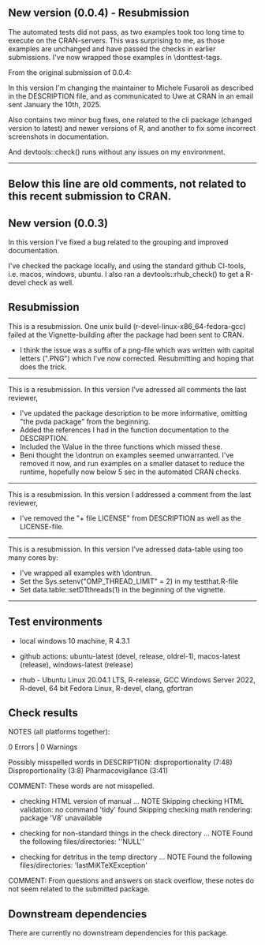 ## New version (0.0.4) - Resubmission

The automated tests did not pass, as two examples took too long time to execute
on the CRAN-servers.  This was surprising to me, as those examples are unchanged 
and have passed the checks in earlier submissions. I've now wrapped those 
examples in \donttest-tags.

From the original submission of 0.0.4:

In this version I'm changing the maintainer to Michele Fusaroli as described in the DESCRIPTION file, and as communicated to Uwe at CRAN
in an email sent January the 10th, 2025.

Also contains two minor bug fixes, one related to the cli package (changed version to latest) and newer versions of R,
and another to fix some incorrect screenshots in documentation. 

And devtools::check() runs without any issues on my environment.

---------------------------------------------------------------------------
Below this line are old comments, not related to this recent submission to CRAN. 
---------------------------------------------------------------------------

## New version (0.0.3)

In this version I've fixed a bug related to the grouping and improved documentation. 

I've checked the package locally, and using the standard github CI-tools, 
i.e. macos, windows, ubuntu. I also ran a devtools::rhub_check() to get a R-devel
check as well.

## Resubmission

This is a resubmission. One unix build (r-devel-linux-x86_64-fedora-gcc) failed at the Vignette-building after the package had been sent to CRAN.

* I think the issue was a suffix of a png-file which was written with capital letters (".PNG") which I've now corrected. Resubmitting and hoping that does the trick.  

-------------------------------------------------------
This is a resubmission. In this version I've adressed all comments the last reviewer,

* I've updated the package description to be more informative, omitting "the pvda package" from the beginning.
* Added the references I had in the function documentation to the DESCRIPTION. 
* Included the \Value in the three functions which missed these. 
* Beni thought the \dontrun on examples seemed unwarranted. I've removed it now, and run examples on a smaller dataset to reduce the runtime, hopefully now below 5 sec in the automated CRAN checks.  

------------------------------------------------------
This is a resubmission. In this version I addressed a comment from the last reviewer,

* I've removed the "+ file LICENSE" from DESCRIPTION as well as the LICENSE-file.

------------------------------------------------------
This is a resubmission. In this version I've adressed data-table using too many cores by:

* I've wrapped all examples with \dontrun. 
* Set the Sys.setenv("OMP_THREAD_LIMIT" = 2) in my testthat.R-file
* Set data.table::setDTthreads(1) in the beginning of the vignette.

------------------------------------------------------

## Test environments
* local windows 10 machine, R 4.3.1
* github actions: ubuntu-latest (devel, release, oldrel-1), 
                  macos-latest (release), 
                  windows-latest (release)
                  
* rhub - Ubuntu Linux 20.04.1 LTS, R-release, GCC
         Windows Server 2022, R-devel, 64 bit
         Fedora Linux, R-devel, clang, gfortran

## Check results 
NOTES (all platforms together):

0 Errors | 0 Warnings

Possibly misspelled words in DESCRIPTION:
  disproportionality (7:48)
  Disproportionality (3:8)
  Pharmacovigilance (3:41)
  
COMMENT: These words are not misspelled. 
  
* checking HTML version of manual ... NOTE
Skipping checking HTML validation: no command 'tidy' found
Skipping checking math rendering: package 'V8' unavailable

* checking for non-standard things in the check directory ... NOTE
Found the following files/directories:
  ''NULL''

* checking for detritus in the temp directory ... NOTE
Found the following files/directories:
  'lastMiKTeXException'
  
COMMENT: From questions and answers on stack overflow, these notes do not seem related to the submitted package. 

## Downstream dependencies
There are currently no downstream dependencies for this package. 

